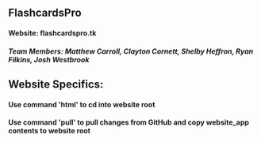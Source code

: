 ## FlashcardsPro

#### Website: flashcardspro.tk

##### Team Members: Matthew Carroll, Clayton Cornett, Shelby Heffron, Ryan Filkins, Josh Westbrook

## Website Specifics:
#### Use command 'html' to cd into website root
#### Use command 'pull' to pull changes from GitHub and copy website_app contents to website root
